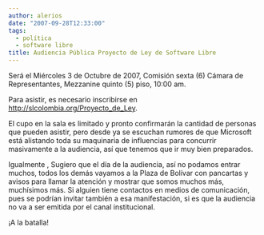 ```yaml
---
author: alerios
date: "2007-09-28T12:33:00"
tags:
  - política
  - software libre
title: Audiencia Pública Proyecto de Ley de Software Libre
---
```


Será el Miércoles 3 de Octubre de 2007, Comisión sexta (6) Cámara de
Representantes, Mezzanine quinto (5) piso, 10:00 am.

Para asistir, es necesario inscribirse en
<http://slcolombia.org/Proyecto_de_Ley>.

El cupo en la sala es limitado y pronto confirmarán la cantidad de personas
que pueden asistir, pero desde ya se escuchan rumores de que Microsoft está
alistando toda su maquinaria de influencias para concurrir masivamente a la
audiencia, así que tenemos que ir muy bien preparados.

Igualmente , Sugiero que el día de la audiencia, así no podamos entrar muchos,
todos los demás vayamos a la Plaza de Bolívar con pancartas y avisos para
llamar la atención y mostrar que somos muchos más, muchísimos más. Si alguien
tiene contactos en medios de comunicación, pues se podrían invitar también a
esa manifestación, si es que la audiencia no va a ser emitida por el canal
institucional.

¡A la batalla!

